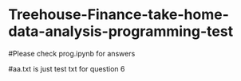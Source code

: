 # Treehouse-Finance-take-home-data-analysis-programming-test
#Please check prog.ipynb for answers

#aa.txt is just test txt for question 6
